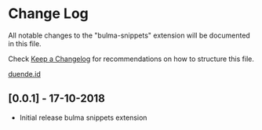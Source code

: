 # Change Log
All notable changes to the "bulma-snippets" extension will be documented in this file.

Check [Keep a Changelog](http://keepachangelog.com/) for recommendations on how to structure this file.

[duende.id](http://duende.id)

## [0.0.1] - 17-10-2018
- Initial release bulma snippets extension